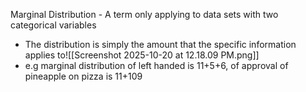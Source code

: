 Marginal Distribution - A term only applying to data sets with two categorical variables
- The distribution is simply the amount that the specific information applies to![[Screenshot 2025-10-20 at 12.18.09 PM.png]]
- e.g marginal distribution of left handed is 11+5+6, of approval of pineapple on pizza is 11+109
